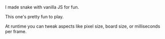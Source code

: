 I made snake with vanilla JS for fun.

This one's pretty fun to play.

At runtime you can tweak aspects like pixel size, board size, or milliseconds per frame.
